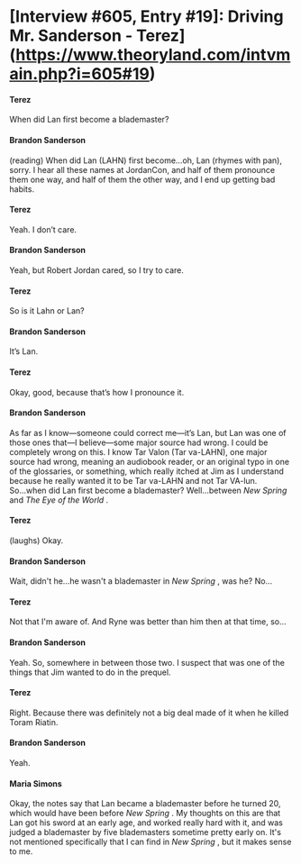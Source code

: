 # [Interview #605, Entry #19]: Driving Mr. Sanderson - Terez](https://www.theoryland.com/intvmain.php?i=605#19)

#### Terez

When did Lan first become a blademaster?

#### Brandon Sanderson

(reading) When did Lan (LAHN) first become...oh, Lan (rhymes with pan), sorry. I hear all these names at JordanCon, and half of them pronounce them one way, and half of them the other way, and I end up getting bad habits.

#### Terez

Yeah. I don’t care.

#### Brandon Sanderson

Yeah, but Robert Jordan cared, so I try to care.

#### Terez

So is it Lahn or Lan?

#### Brandon Sanderson

It’s Lan.

#### Terez

Okay, good, because that’s how I pronounce it.

#### Brandon Sanderson

As far as I know—someone could correct me—it’s Lan, but Lan was one of those ones that—I believe—some major source had wrong. I could be completely wrong on this. I know Tar Valon (Tar va-LAHN), one major source had wrong, meaning an audiobook reader, or an original typo in one of the glossaries, or something, which really itched at Jim as I understand because he really wanted it to be Tar va-LAHN and not Tar VA-lun. So...when did Lan first become a blademaster? Well...between
*New Spring*
and
*The Eye of the World*
.

#### Terez

(laughs) Okay.

#### Brandon Sanderson

Wait, didn't he...he wasn't a blademaster in
*New Spring*
, was he? No...

#### Terez

Not that I'm aware of. And Ryne was better than him then at that time, so...

#### Brandon Sanderson

Yeah. So, somewhere in between those two. I suspect that was one of the things that Jim wanted to do in the prequel.

#### Terez

Right. Because there was definitely not a big deal made of it when he killed Toram Riatin.

#### Brandon Sanderson

Yeah.

#### Maria Simons

Okay, the notes say that Lan became a blademaster before he turned 20, which would have been before
*New Spring*
. My thoughts on this are that Lan got his sword at an early age, and worked really hard with it, and was judged a blademaster by five blademasters sometime pretty early on. It's not mentioned specifically that I can find in
*New Spring*
, but it makes sense to me.

